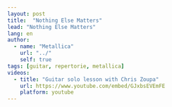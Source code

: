 ```yaml
---
layout: post
title:  "Nothing Else Matters"
lead: "Nothing Else Matters"
lang: en
author:
  - name: "Metallica"
    url: "../"
    self: true
tags: [guitar, repertorie, metallica]
videos:
  - title: "Guitar solo lesson with Chris Zoupa"
    url: https://www.youtube.com/embed/GJxbsEVEmFE
    platform: youtube
---
```

